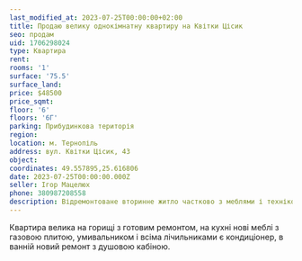 ```yaml
---
last_modified_at: 2023-07-25T00:00:00+02:00
title: Продаю велику однокімнатну квартиру на Квітки Цісик
seo: продам
uid: 1706298024
type: Квартира
rent:
rooms: '1'
surface: '75.5'
surface_land:
price: $48500
price_sqmt:
floor: '6'
floors: '6Г'
parking: Прибудинкова територія
region:
location: м. Тернопіль
address: вул. Квітки Цісик, 43
object:
coordinates: 49.557895,25.616806
date: 2023-07-25T00:00:00.000Z
seller: Ігор Мацелюх
phone: 380987208558
description: Відремонтоване вторинне житло частково з меблями і технікою, придатне і готове до проживання
---
```


Квартира велика на горищі з готовим ремонтом, на кухні нові меблі з газовою плитою, умивальником і всіма лічильниками є кондиціонер, в ванній новий ремонт з душовою кабіною.
